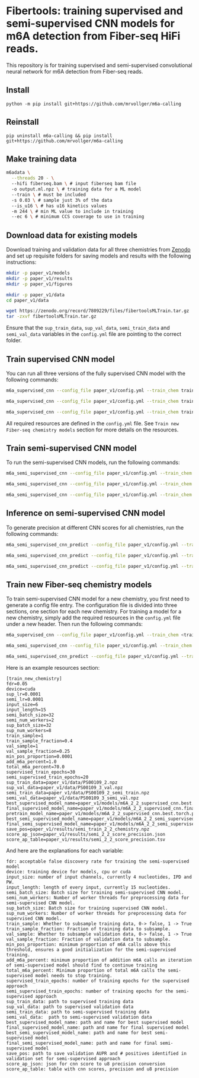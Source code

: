 # Fibertools: training supervised and semi-supervised CNN models for m6A detection from Fiber-seq HiFi reads. 

This repository is for training supervised and semi-supervised convolutional neural network for m6A detection from Fiber-seq reads.


## Install
```
python -m pip install git+https://github.com/mrvollger/m6a-calling
```
## Reinstall
```
pip uninstall m6a-calling && pip install git+https://github.com/mrvollger/m6a-calling
```

## Make training data
```bash
m6adata \
  --threads 20 - \ 
  --hifi fiberseq.bam \ # input fiberseq bam file
  -o output.ml.npz \ # training data for a ML model
  --train \ # must be included
  -s 0.03 \ # sample just 3% of the data
  --is_u16 \ # has u16 kinetics values 
  -m 244 \ # min ML value to include in training
  --ec 6 \ # minimum CCS coverage to use in training
```

## Download data for existing models
Download training and validation data for all three chemistries from [Zenodo](https://zenodo.org/record/7809229) and set up requisite folders for saving models and results with the following instructions: 
```bash
mkdir -p paper_v1/models
mkdir -p paper_v1/results
mkdir -p paper_v1/figures

mkdir -p paper_v1/data
cd paper_v1/data

wget https://zenodo.org/record/7809229/files/fibertoolsMLTrain.tar.gz
tar -zxvf fibertoolsMLTrain.tar.gz
```
Ensure that the `sup_train_data`, `sup_val_data`, `semi_train_data` and `semi_val_data` variables in the `config.yml` file are pointing to the correct folder.

## Train supervised CNN model

You can run all three versions of the fully supervised CNN model with the following commands: 

```bash
m6a_supervised_cnn --config_file paper_v1/config.yml --train_chem train_2_2_chemistry

m6a_supervised_cnn --config_file paper_v1/config.yml --train_chem train_3_2_chemistry

m6a_supervised_cnn --config_file paper_v1/config.yml --train_chem train_revio_chemistry
```

All required resources are defined in the `config.yml` file. See `Train new Fiber-seq chemistry models` section for more details on the resources. 

## Train semi-supervised CNN model

To run the semi-supervised CNN models, run the following commands: 

```bash
m6a_semi_supervised_cnn --config_file paper_v1/config.yml --train_chem train_2_2_chemistry

m6a_semi_supervised_cnn --config_file paper_v1/config.yml --train_chem train_3_2_chemistry

m6a_semi_supervised_cnn --config_file paper_v1/config.yml --train_chem train_revio_chemistry
```

## Inference on semi-supervised CNN model

To generate precision at different CNN scores for all chemistries, run the following commands:

```bash
m6a_semi_supervised_cnn_predict --config_file paper_v1/config.yml --train_chem train_2_2_chemistry

m6a_semi_supervised_cnn_predict --config_file paper_v1/config.yml --train_chem train_3_2_chemistry

m6a_semi_supervised_cnn_predict --config_file paper_v1/config.yml --train_chem train_revio_chemistry
```

## Train new Fiber-seq chemistry models
To train semi-supervised CNN model for a new chemistry, you first need to generate a config file entry. The configuration file is divided into three sections, one section for each new chemistry. For training a model for a new chemistry, simply add the required resources in the `config.yml` file under a new header. Then run the following commands: 

```bash
m6a_supervised_cnn --config_file paper_v1/config.yml --train_chem <train_new_chemistry>

m6a_semi_supervised_cnn --config_file paper_v1/config.yml --train_chem <train_new_chemistry>

m6a_semi_supervised_cnn_predict --config_file paper_v1/config.yml --train_chem <train_new_chemistry>
```

Here is an example resources section: 

```
[train_new_chemistry]
fdr=0.05
device=cuda
sup_lr=0.0001
semi_lr=0.0001
input_size=6
input_length=15
semi_batch_size=32
semi_num_workers=2
sup_batch_size=32
sup_num_workers=8
train_sample=1
train_sample_fraction=0.4
val_sample=1
val_sample_fraction=0.25
min_pos_proportion=0.0001
add_m6a_percent=1.0
total_m6a_percent=70.0
supervised_train_epochs=30
semi_supervised_train_epochs=20
sup_train_data=paper_v1/data/PS00109_2.npz
sup_val_data=paper_v1/data/PS00109_3_val.npz
semi_train_data=paper_v1/data/PS00109_2_semi_train.npz
semi_val_data=paper_v1/data/PS00109_3_semi_val.npz
best_supervised_model_name=paper_v1/models/m6A_2_2_supervised_cnn.best.torch.pickle
final_supervised_model_name=paper_v1/models/m6A_2_2_supervised_cnn.final.torch
pretrain_model_name=paper_v1/models/m6A_2_2_supervised_cnn.best.torch.pickle
best_semi_supervised_model_name=paper_v1/models/m6A_2_2_semi_supervised_cnn.best.torch.pickle
final_semi_supervised_model_name=paper_v1/models/m6A_2_2_semi_supervised_cnn.final.torch.pickle
save_pos=paper_v1/results/semi_train_2_2_chemistry.npz
score_ap_json=paper_v1/results/semi_2_2_score_precision.json
score_ap_table=paper_v1/results/semi_2_2_score_precision.tsv
```

And here are the explanations for each variable:

```
fdr: acceptable false discovery rate for training the semi-supervised model
device: training device for models, cpu or cuda
input_size: number of input channels, currently 4 nucleotides, IPD and PW. 
input_length: length of every input, currently 15 nucleotides. 
semi_batch_size: Batch size for training semi-supervised CNN model. 
semi_num_workers: Number of worker threads for preprocessing data for semi-supervised CNN model. 
sup_batch_size: Batch size for training supervised CNN model. 
sup_num_workers: Number of worker threads for preprocessing data for supervised CNN model.
train_sample: Whether to subsample training data, 0-> false, 1 -> True
train_sample_fraction: Fraction of training data to subsample. 
val_sample: Whether to subsample validation data, 0-> false, 1 -> True
val_sample_fraction: Fraction of validation data to subsample. 
min_pos_proportion: minimum proportion of m6A calls above this threshold, ensures a good initialization for the semi-supervised training. 
add_m6a_percent: minimum proportion of addition m6A calls an iteration of semi-supervised model should find to continue training 
total_m6a_percent: Minimum proportion of total m6A calls the semi-supervised model needs to stop training.
supervised_train_epochs: number of training epochs for the supervised approach
semi_supervised_train_epochs: number of training epochs for the semi-supervised approach
sup_train_data: path to supervised training data
sup_val_data: path to supervised validation data
semi_train_data: path to semi-supervised training data
semi_val_data:  path to semi-supervised validation data
best_supervised_model_name: path and name for best supervised model
final_supervised_model_name: path and name for final supervised model
best_semi_supervised_model_name: path and name for best semi-supervised model
final_semi_supervised_model_name: path and name for final semi-supervised model
save_pos: path to save validation AUPR and # positives identified in validation set for semi-supervised approach
score_ap_json: json for cnn score to u8 precision conversion
score_ap_table: table with cnn scores, precision and u8 precision
```






